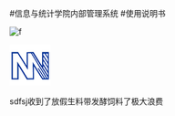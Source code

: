 #信息与统计学院内部管理系统
#使用说明书


     
![f](/assets/gxcjhq.jpg)

<img src="/assets/logo.png" />


sdfsj收到了放假生料带发酵饲料了极大浪费